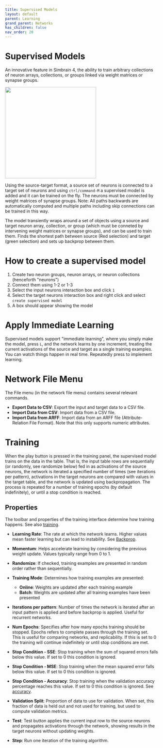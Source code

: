 ```yaml
---
title: Supervised Models
layout: default
parent: Learning
grand_parent: Networks
has_children: false
nav_order: 20
---
```


# Supervised Models

An innovative feature in Simbrain 4, the ability to train arbitrary collections of neuron arrays, collections, or groups linked via weight matrices or synapse groups. 

<img src="/assets/images/supervisedModel.png" style="width:300px;"/>

Using the source-target format, a source set of neurons is connected to a target set of neurons and using `ctrl/command-M` a supervised model is added and it can be trained on the fly. The neurons must be connected by weight matrices of synapse groups. Note: All paths backwards are automatically computed and multiple paths including skip connections can be trained in this way.

The model transiently wraps around a set of objects using a source and target neuron array, collection, or group (which  must be conneted by intervening weight matrices or synapse groups), and can be used to train them.  Finds the shortest path between source (Red selection) and target (green selection) and sets up backprop between them. 

# How to create a supervised model

1. Create two neuron groups, neuron arrays, or neuron collections (henceforth "neurons")
2. Connect them using 1-2 or 1-3
3. Select the input neurons interaction box and click `1`
4. Select the target neurons interaction box and right click and select `create supervised model`
5. A box should appear showing the model

# Apply Immediate Learning

Supervised models support "immediate learning", where you simply make the model, press `L`, and the network learns by one increment, treating the current activations of the source and target as a single training examples. You can watch things happen in real time. Repeatedly press to implement learning.

# Network File Menu

The File menu (in the network file menu) contains several relevant commands.
- **Export Data to CSV**: Export the input and target data to a CSV file.
- **Import Data from CSV**: Import data from a CSV file.
- **Import Data from ARFF**: Import data from an ARFF file (Attribute-Relation File Format). Note that this only supports numeric attributes.

# Training 

When the play button is pressed in the training panel, the supervised model trains on the data in the table. That is, the input table rows are sequentially (or randomly, see randomize below) fed in as activations of the source neurons, the network is iterated a specified number of times (see iterations per pattern), activations in the target neurons are compared with values in the target table, and the network is updated using backpropagation.  The process is repeated for a number of training epochs (by default indefinitely), or until a stop condition is reached.

## Properties

The toolbar and properties of the training interface determine how training happens. See also [training](.).

- **Learning Rate**: The rate at which the network learns. Higher values mean faster learning but can lead to instability. See [Backprop](../subnetworks/backprop).

- **Momentum**: Helps accelerate learning by considering the previous weight update. Values typically range from 0 to 1.

- **Randomize**: If checked, training examples are presented in random order rather than sequentially.

- **Training Mode**: Determines how training examples are presented:
  - **Online**: Weights are updated after each training example
  - **Batch**: Weights are updated after all training examples have been presented

- **Iterations per pattern**: Number of times the network is iterated after an input pattern is applied and before backprop is applied. Useful for recurrent networks.

- **Num Epochs**: Specifies after how many epochs training should be stopped. Epochs refers to complete passes through the training set. This is useful for comparing networks, and replicability. If this is set to 0 the training will continue indefinitely or until stop conditions are met.

- **Stop Condition - SSE**: Stop training when the sum of squared errors falls below this value. If set to 0 this condition is ignored.

- **Stop Condition - MSE**: Stop training when the mean squared error falls below this value. If set to 0 this condition is ignored.

- **Stop Condition - Accuracy**: Stop training when the validation accuracy percentage reaches this value. If set to 0 this condition is ignored. See [accuracy](trainingNetworks#accuracy).

- **Validation Split**: Proportion of data to use for validation. When set, this fraction of data is held out and not used for training, but used to compute validation metrics.

- **Test**: Test button applies the current input row to the source neurons and propagates activations through the network, showing results in the target neurons without updating weights.

- **Step**: Run one iteration of the training algorithm.

